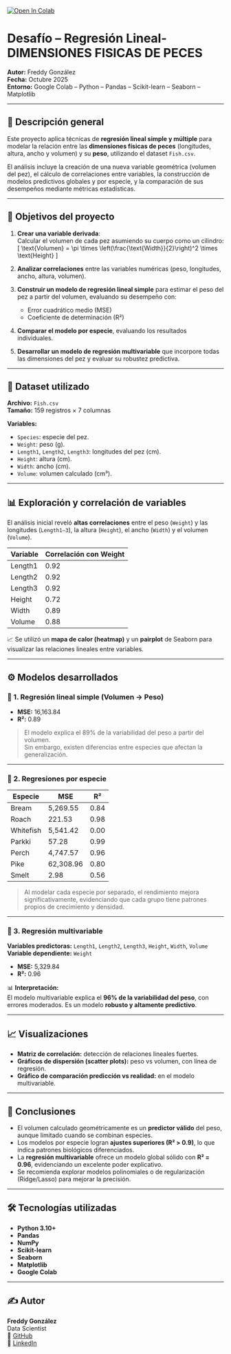 [![Open In Colab](https://colab.research.google.com/assets/colab-badge.svg)](https://colab.research.google.com/github/fredusho/data-science-portfolio/blob/main/regresion-lineal/regresion-lineal.ipynb)

# Desafío – Regresión Lineal- DIMENSIONES FISICAS DE PECES

**Autor:** Freddy González  
**Fecha:** Octubre 2025  
**Entorno:** Google Colab – Python – Pandas – Scikit-learn – Seaborn – Matplotlib  

---

## 🧠 Descripción general

Este proyecto aplica técnicas de **regresión lineal simple y múltiple** para modelar la relación entre las **dimensiones físicas de peces** (longitudes, altura, ancho y volumen) y su **peso**, utilizando el dataset `Fish.csv`.  

El análisis incluye la creación de una nueva variable geométrica (volumen del pez), el cálculo de correlaciones entre variables, la construcción de modelos predictivos globales y por especie, y la comparación de sus desempeños mediante métricas estadísticas.

---

## 🎯 Objetivos del proyecto

1. **Crear una variable derivada**:  
   Calcular el volumen de cada pez asumiendo su cuerpo como un cilindro:
   \[
   \text{Volumen} = \pi \times \left(\frac{\text{Width}}{2}\right)^2 \times \text{Height}
   \]

2. **Analizar correlaciones** entre las variables numéricas (peso, longitudes, ancho, altura, volumen).

3. **Construir un modelo de regresión lineal simple** para estimar el peso del pez a partir del volumen, evaluando su desempeño con:
   - Error cuadrático medio (MSE)
   - Coeficiente de determinación (R²)

4. **Comparar el modelo por especie**, evaluando los resultados individuales.

5. **Desarrollar un modelo de regresión multivariable** que incorpore todas las dimensiones del pez y evaluar su robustez predictiva.

---

## 🧩 Dataset utilizado

**Archivo:** `Fish.csv`  
**Tamaño:** 159 registros × 7 columnas  

**Variables:**
- `Species`: especie del pez.  
- `Weight`: peso (g).  
- `Length1`, `Length2`, `Length3`: longitudes del pez (cm).  
- `Height`: altura (cm).  
- `Width`: ancho (cm).  
- `Volume`: volumen calculado (cm³).  

---

## 📊 Exploración y correlación de variables

El análisis inicial reveló **altas correlaciones** entre el peso (`Weight`) y las longitudes (`Length1–3`), la altura (`Height`), el ancho (`Width`) y el volumen (`Volume`).

| Variable | Correlación con Weight |
|-----------|------------------------|
| Length1 | 0.92 |
| Length2 | 0.92 |
| Length3 | 0.92 |
| Height | 0.72 |
| Width | 0.89 |
| Volume | 0.88 |

📈 Se utilizó un **mapa de calor (heatmap)** y un **pairplot** de Seaborn para visualizar las relaciones lineales entre variables.

---

## ⚙️ Modelos desarrollados

### 🔹 1. Regresión lineal simple (Volumen → Peso)
- **MSE:** 16,163.84  
- **R²:** 0.89  

> El modelo explica el 89% de la variabilidad del peso a partir del volumen.  
> Sin embargo, existen diferencias entre especies que afectan la generalización.

---

### 🔹 2. Regresiones por especie

| Especie | MSE | R² |
|----------|-----|----|
| Bream | 5,269.55 | 0.84 |
| Roach | 221.53 | 0.98 |
| Whitefish | 5,541.42 | 0.00 |
| Parkki | 57.28 | 0.99 |
| Perch | 4,747.57 | 0.96 |
| Pike | 62,308.96 | 0.80 |
| Smelt | 2.98 | 0.56 |

> Al modelar cada especie por separado, el rendimiento mejora significativamente, evidenciando que cada grupo tiene patrones propios de crecimiento y densidad.

---

### 🔹 3. Regresión multivariable

**Variables predictoras:** `Length1`, `Length2`, `Length3`, `Height`, `Width`, `Volume`  
**Variable dependiente:** `Weight`

- **MSE:** 5,329.84  
- **R²:** 0.96  

📊 **Interpretación:**  
El modelo multivariable explica el **96% de la variabilidad del peso**, con errores moderados. Es un modelo **robusto y altamente predictivo**.

---

## 📈 Visualizaciones

- **Matriz de correlación:** detección de relaciones lineales fuertes.  
- **Gráficos de dispersión (scatter plots):** peso vs volumen, con línea de regresión.  
- **Gráfico de comparación predicción vs realidad:** en el modelo multivariable.

---

## 🧮 Conclusiones

- El volumen calculado geométricamente es un **predictor válido** del peso, aunque limitado cuando se combinan especies.  
- Los modelos por especie logran **ajustes superiores (R² > 0.9)**, lo que indica patrones biológicos diferenciados.  
- La **regresión multivariable** ofrece un modelo global sólido con **R² = 0.96**, evidenciando un excelente poder explicativo.  
- Se recomienda explorar modelos polinomiales o de regularización (Ridge/Lasso) para mejorar la precisión.

---

## 🛠️ Tecnologías utilizadas
- **Python 3.10+**
- **Pandas**
- **NumPy**
- **Scikit-learn**
- **Seaborn**
- **Matplotlib**
- **Google Colab**


---

## ✍️ Autor
**Freddy González**  
Data Scientist  
📂 [GitHub](https://github.com/fredusho/data-science-portfolio)  
💼 [LinkedIn](https://linkedin.com/in/freddygonzalezsandoval)


